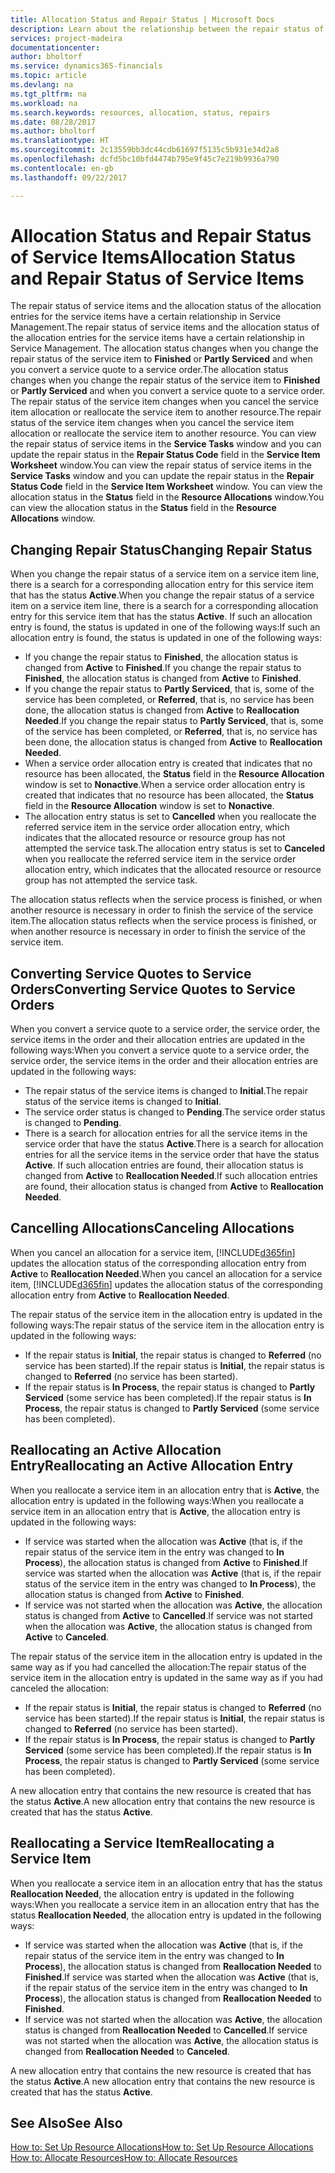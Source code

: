```yaml
---
title: Allocation Status and Repair Status | Microsoft Docs
description: Learn about the relationship between the repair status of service items and the allocation status of the allocation entries for them.
services: project-madeira
documentationcenter: 
author: bholtorf
ms.service: dynamics365-financials
ms.topic: article
ms.devlang: na
ms.tgt_pltfrm: na
ms.workload: na
ms.search.keywords: resources, allocation, status, repairs
ms.date: 08/28/2017
ms.author: bholtorf
ms.translationtype: HT
ms.sourcegitcommit: 2c13559bb3dc44cdb61697f5135c5b931e34d2a8
ms.openlocfilehash: dcfd5bc10bfd4474b795e9f45c7e219b9936a790
ms.contentlocale: en-gb
ms.lasthandoff: 09/22/2017

---
```

# <a name="allocation-status-and-repair-status-of-service-items"></a><span data-ttu-id="5562e-103">Allocation Status and Repair Status of Service Items</span><span class="sxs-lookup"><span data-stu-id="5562e-103">Allocation Status and Repair Status of Service Items</span></span>
<span data-ttu-id="5562e-104">The repair status of service items and the allocation status of the allocation entries for the service items have a certain relationship in Service Management.</span><span class="sxs-lookup"><span data-stu-id="5562e-104">The repair status of service items and the allocation status of the allocation entries for the service items have a certain relationship in Service Management.</span></span> <span data-ttu-id="5562e-105">The allocation status changes when you change the repair status of the service item to **Finished** or **Partly Serviced** and when you convert a service quote to a service order.</span><span class="sxs-lookup"><span data-stu-id="5562e-105">The allocation status changes when you change the repair status of the service item to **Finished** or **Partly Serviced** and when you convert a service quote to a service order.</span></span> <span data-ttu-id="5562e-106">The repair status of the service item changes when you cancel the service item allocation or reallocate the service item to another resource.</span><span class="sxs-lookup"><span data-stu-id="5562e-106">The repair status of the service item changes when you cancel the service item allocation or reallocate the service item to another resource.</span></span> <span data-ttu-id="5562e-107">You can view the repair status of service items in the **Service Tasks** window and you can update the repair status in the **Repair Status Code** field in the **Service Item Worksheet** window.</span><span class="sxs-lookup"><span data-stu-id="5562e-107">You can view the repair status of service items in the **Service Tasks** window and you can update the repair status in the **Repair Status Code** field in the **Service Item Worksheet** window.</span></span> <span data-ttu-id="5562e-108">You can view the allocation status in the **Status** field in the **Resource Allocations** window.</span><span class="sxs-lookup"><span data-stu-id="5562e-108">You can view the allocation status in the **Status** field in the **Resource Allocations** window.</span></span>  
  
## <a name="changing-repair-status"></a><span data-ttu-id="5562e-109">Changing Repair Status</span><span class="sxs-lookup"><span data-stu-id="5562e-109">Changing Repair Status</span></span>  
<span data-ttu-id="5562e-110">When you change the repair status of a service item on a service item line, there is a search for a corresponding allocation entry for this service item that has the status **Active**.</span><span class="sxs-lookup"><span data-stu-id="5562e-110">When you change the repair status of a service item on a service item line, there is a search for a corresponding allocation entry for this service item that has the status **Active**.</span></span> <span data-ttu-id="5562e-111">If such an allocation entry is found, the status is updated in one of the following ways:</span><span class="sxs-lookup"><span data-stu-id="5562e-111">If such an allocation entry is found, the status is updated in one of the following ways:</span></span>  
  
* <span data-ttu-id="5562e-112">If you change the repair status to **Finished**, the allocation status is changed from **Active** to **Finished**.</span><span class="sxs-lookup"><span data-stu-id="5562e-112">If you change the repair status to **Finished**, the allocation status is changed from **Active** to **Finished**.</span></span>  
* <span data-ttu-id="5562e-113">If you change the repair status to **Partly Serviced**, that is, some of the service has been completed, or **Referred**, that is, no service has been done, the allocation status is changed from **Active** to **Reallocation Needed**.</span><span class="sxs-lookup"><span data-stu-id="5562e-113">If you change the repair status to **Partly Serviced**, that is, some of the service has been completed, or **Referred**, that is, no service has been done, the allocation status is changed from **Active** to **Reallocation Needed**.</span></span>  
* <span data-ttu-id="5562e-114">When a service order allocation entry is created that indicates that no resource has been allocated, the **Status** field in the **Resource Allocation** window is set to **Nonactive**.</span><span class="sxs-lookup"><span data-stu-id="5562e-114">When a service order allocation entry is created that indicates that no resource has been allocated, the **Status** field in the **Resource Allocation** window is set to **Nonactive**.</span></span>  
* <span data-ttu-id="5562e-115">The allocation entry status is set to **Cancelled** when you reallocate the referred service item in the service order allocation entry, which indicates that the allocated resource or resource group has not attempted the service task.</span><span class="sxs-lookup"><span data-stu-id="5562e-115">The allocation entry status is set to **Canceled** when you reallocate the referred service item in the service order allocation entry, which indicates that the allocated resource or resource group has not attempted the service task.</span></span>  
  
<span data-ttu-id="5562e-116">The allocation status reflects when the service process is finished, or when another resource is necessary in order to finish the service of the service item.</span><span class="sxs-lookup"><span data-stu-id="5562e-116">The allocation status reflects when the service process is finished, or when another resource is necessary in order to finish the service of the service item.</span></span>  
  
## <a name="converting-service-quotes-to-service-orders"></a><span data-ttu-id="5562e-117">Converting Service Quotes to Service Orders</span><span class="sxs-lookup"><span data-stu-id="5562e-117">Converting Service Quotes to Service Orders</span></span>  
<span data-ttu-id="5562e-118">When you convert a service quote to a service order, the service order, the service items in the order and their allocation entries are updated in the following ways:</span><span class="sxs-lookup"><span data-stu-id="5562e-118">When you convert a service quote to a service order, the service order, the service items in the order and their allocation entries are updated in the following ways:</span></span>  
  
* <span data-ttu-id="5562e-119">The repair status of the service items is changed to **Initial**.</span><span class="sxs-lookup"><span data-stu-id="5562e-119">The repair status of the service items is changed to **Initial**.</span></span>  
* <span data-ttu-id="5562e-120">The service order status is changed to **Pending**.</span><span class="sxs-lookup"><span data-stu-id="5562e-120">The service order status is changed to **Pending**.</span></span>  
* <span data-ttu-id="5562e-121">There is a search for allocation entries for all the service items in the service order that have the status **Active**.</span><span class="sxs-lookup"><span data-stu-id="5562e-121">There is a search for allocation entries for all the service items in the service order that have the status **Active**.</span></span> <span data-ttu-id="5562e-122">If such allocation entries are found, their allocation status is changed from **Active** to **Reallocation Needed**.</span><span class="sxs-lookup"><span data-stu-id="5562e-122">If such allocation entries are found, their allocation status is changed from **Active** to **Reallocation Needed**.</span></span>  
  
## <a name="canceling-allocations"></a><span data-ttu-id="5562e-123">Cancelling Allocations</span><span class="sxs-lookup"><span data-stu-id="5562e-123">Canceling Allocations</span></span>  
<span data-ttu-id="5562e-124">When you cancel an allocation for a service item, [!INCLUDE[d365fin](includes/d365fin_md.md)] updates the allocation status of the corresponding allocation entry from **Active** to **Reallocation Needed**.</span><span class="sxs-lookup"><span data-stu-id="5562e-124">When you cancel an allocation for a service item, [!INCLUDE[d365fin](includes/d365fin_md.md)] updates the allocation status of the corresponding allocation entry from **Active** to **Reallocation Needed**.</span></span>

<span data-ttu-id="5562e-125">The repair status of the service item in the allocation entry is updated in the following ways:</span><span class="sxs-lookup"><span data-stu-id="5562e-125">The repair status of the service item in the allocation entry is updated in the following ways:</span></span>  
  
* <span data-ttu-id="5562e-126">If the repair status is **Initial**, the repair status is changed to **Referred** (no service has been started).</span><span class="sxs-lookup"><span data-stu-id="5562e-126">If the repair status is **Initial**, the repair status is changed to **Referred** (no service has been started).</span></span>  
* <span data-ttu-id="5562e-127">If the repair status is **In Process**, the repair status is changed to **Partly Serviced** (some service has been completed).</span><span class="sxs-lookup"><span data-stu-id="5562e-127">If the repair status is **In Process**, the repair status is changed to **Partly Serviced** (some service has been completed).</span></span>  
  
## <a name="reallocating-an-active-allocation-entry"></a><span data-ttu-id="5562e-128">Reallocating an Active Allocation Entry</span><span class="sxs-lookup"><span data-stu-id="5562e-128">Reallocating an Active Allocation Entry</span></span>  
<span data-ttu-id="5562e-129">When you reallocate a service item in an allocation entry that is **Active**, the allocation entry is updated in the following ways:</span><span class="sxs-lookup"><span data-stu-id="5562e-129">When you reallocate a service item in an allocation entry that is **Active**, the allocation entry is updated in the following ways:</span></span>  
  
* <span data-ttu-id="5562e-130">If service was started when the allocation was **Active** (that is, if the repair status of the service item in the entry was changed to **In Process**), the allocation status is changed from **Active** to **Finished**.</span><span class="sxs-lookup"><span data-stu-id="5562e-130">If service was started when the allocation was **Active** (that is, if the repair status of the service item in the entry was changed to **In Process**), the allocation status is changed from **Active** to **Finished**.</span></span>  
* <span data-ttu-id="5562e-131">If service was not started when the allocation was **Active**, the allocation status is changed from **Active** to **Cancelled**.</span><span class="sxs-lookup"><span data-stu-id="5562e-131">If service was not started when the allocation was **Active**, the allocation status is changed from **Active** to **Canceled**.</span></span>  
  
<span data-ttu-id="5562e-132">The repair status of the service item in the allocation entry is updated in the same way as if you had cancelled the allocation:</span><span class="sxs-lookup"><span data-stu-id="5562e-132">The repair status of the service item in the allocation entry is updated in the same way as if you had canceled the allocation:</span></span>  
  
* <span data-ttu-id="5562e-133">If the repair status is **Initial**, the repair status is changed to **Referred** (no service has been started).</span><span class="sxs-lookup"><span data-stu-id="5562e-133">If the repair status is **Initial**, the repair status is changed to **Referred** (no service has been started).</span></span>  
* <span data-ttu-id="5562e-134">If the repair status is **In Process**, the repair status is changed to **Partly Serviced** (some service has been completed).</span><span class="sxs-lookup"><span data-stu-id="5562e-134">If the repair status is **In Process**, the repair status is changed to **Partly Serviced** (some service has been completed).</span></span>  
  
<span data-ttu-id="5562e-135">A new allocation entry that contains the new resource is created that has the status **Active**.</span><span class="sxs-lookup"><span data-stu-id="5562e-135">A new allocation entry that contains the new resource is created that has the status **Active**.</span></span>  
  
## <a name="reallocating-a-service-item"></a><span data-ttu-id="5562e-136">Reallocating a Service Item</span><span class="sxs-lookup"><span data-stu-id="5562e-136">Reallocating a Service Item</span></span>  
<span data-ttu-id="5562e-137">When you reallocate a service item in an allocation entry that has the status **Reallocation Needed**, the allocation entry is updated in the following ways:</span><span class="sxs-lookup"><span data-stu-id="5562e-137">When you reallocate a service item in an allocation entry that has the status **Reallocation Needed**, the allocation entry is updated in the following ways:</span></span>  
  
* <span data-ttu-id="5562e-138">If service was started when the allocation was **Active** (that is, if the repair status of the service item in the entry was changed to **In Process**), the allocation status is changed from **Reallocation Needed** to **Finished**.</span><span class="sxs-lookup"><span data-stu-id="5562e-138">If service was started when the allocation was **Active** (that is, if the repair status of the service item in the entry was changed to **In Process**), the allocation status is changed from **Reallocation Needed** to **Finished**.</span></span>  
* <span data-ttu-id="5562e-139">If service was not started when the allocation was **Active**, the allocation status is changed from **Reallocation Needed** to **Cancelled**.</span><span class="sxs-lookup"><span data-stu-id="5562e-139">If service was not started when the allocation was **Active**, the allocation status is changed from **Reallocation Needed** to **Canceled**.</span></span>  
  
<span data-ttu-id="5562e-140">A new allocation entry that contains the new resource is created that has the status **Active**.</span><span class="sxs-lookup"><span data-stu-id="5562e-140">A new allocation entry that contains the new resource is created that has the status **Active**.</span></span>  
  
## <a name="see-also"></a><span data-ttu-id="5562e-141">See Also</span><span class="sxs-lookup"><span data-stu-id="5562e-141">See Also</span></span>  
[<span data-ttu-id="5562e-142">How to: Set Up Resource Allocations</span><span class="sxs-lookup"><span data-stu-id="5562e-142">How to: Set Up Resource Allocations</span></span>](service-how-setup-resource-allocation.md)  
[<span data-ttu-id="5562e-143">How to: Allocate Resources</span><span class="sxs-lookup"><span data-stu-id="5562e-143">How to: Allocate Resources</span></span>](service-how-to-allocate-resources.md)  


